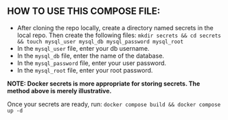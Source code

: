 ## HOW TO USE THIS COMPOSE FILE:
* After cloning the repo locally, create a directory named secrets in the local repo. Then create the following files:
```mkdir secrets && cd secrets && touch mysql_user mysql_db mysql_password mysql_root```
* In the `mysql_user` file, enter your db username.
* In the `mysql_db` file, enter the name of the database.
* In the `mysql_password` file, enter your user password.
* In the `mysql_root` file, enter your root password.

**NOTE: Docker secrets is more appropriate for storing secrets. The method above is merely illustrative.** 

Once your secrets are ready, run:
```docker compose build && docker compose up -d```

